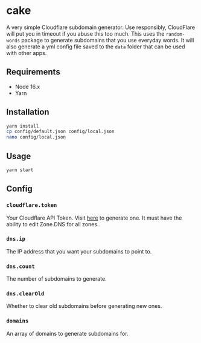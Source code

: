 # cake

A very simple Cloudflare subdomain generator. Use responsibly, CloudFlare will put you in timeout if you abuse this too much. This uses the `random-words` package to generate subdomains that you use everyday words. It will also generate a yml config file saved to the `data` folder that can be used with other apps.

## Requirements

- Node 16.x
- Yarn

## Installation

```bash
yarn install
cp config/default.json config/local.json
nano config/local.json
```

## Usage

```bash
yarn start
```

## Config

### `cloudflare.token`

Your Cloudflare API Token. Visit [here](https://dash.cloudflare.com/profile/api-tokens) to generate one. It must have the ability to edit Zone.DNS for all zones.

### `dns.ip`

The IP address that you want your subdomains to point to.

### `dns.count`

The number of subdomains to generate.

### `dns.clearOld`

Whether to clear old subdomains before generating new ones.

### `domains`

An array of domains to generate subdomains for.
